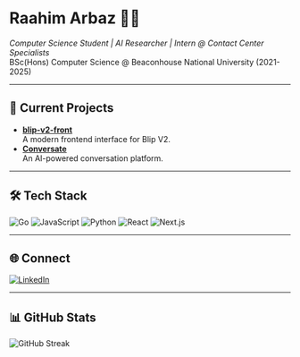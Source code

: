 # Raahim Arbaz 👨‍💻

*Computer Science Student | AI Researcher | Intern @ Contact Center Specialists*  
BSc(Hons) Computer Science @ Beaconhouse National University (2021-2025)

---

## 🚀 Current Projects
- **[blip-v2-front](https://blip-v2-front.vercel.app/)**  
  A modern frontend interface for Blip V2.
- **[Conversate](https://conversate-wrld-xi.vercel.app/)**  
  An AI-powered conversation platform.

---

## 🛠️ Tech Stack
![Go](https://img.shields.io/badge/go-%2300ADD8.svg?style=for-the-badge&logo=go&logoColor=white)
![JavaScript](https://img.shields.io/badge/javascript-%23323330.svg?style=for-the-badge&logo=javascript&logoColor=%23F7DF1E)
![Python](https://img.shields.io/badge/python-3670A0?style=for-the-badge&logo=python&logoColor=ffdd54)
![React](https://img.shields.io/badge/react-%2320232a.svg?style=for-the-badge&logo=react&logoColor=%2361DAFB)
![Next.js](https://img.shields.io/badge/nextjs-black?style=for-the-badge&logo=next.js&logoColor=white)

---

## 🌐 Connect
[![LinkedIn](https://img.shields.io/badge/LinkedIn-%230077B5.svg?style=for-the-badge&logo=linkedin&logoColor=white)](https://www.linkedin.com/in/raahim-arbaz-7aa4a5327)

---

## 📊 GitHub Stats
![GitHub Streak](https://github-readme-streak-stats.herokuapp.com/?user=infiniV&theme=tokyonight&hide_border=false)